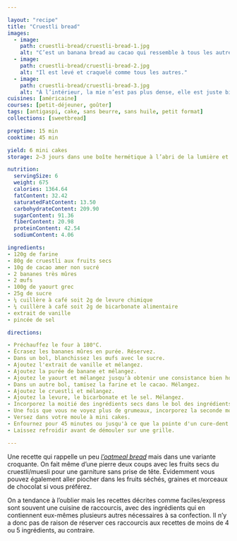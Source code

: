 ```yaml
---

layout: "recipe"
title: "Cruestli bread"
images:
  - image:
    path: cruestli-bread/cruestli-bread-1.jpg
    alt: "C’est un banana bread au cacao qui ressemble à tous les autres. On devine à peine les composantes d’un cruestli/granola."
  - image:
    path: cruestli-bread/cruestli-bread-2.jpg
    alt: "Il est levé et craquelé comme tous les autres."
  - image:
    path: cruestli-bread/cruestli-bread-3.jpg
    alt: "À l’intérieur, la mie n’est pas plus dense, elle est juste bien garnie du cruestli, avec une mâche qui change."
cuisines: [américaine]
courses: [petit-déjeuner, goûter]
tags: [antigaspi, cake, sans beurre, sans huile, petit format]
collections: [sweetbread]

preptime: 15 min
cooktime: 45 min

yield: 6 mini cakes
storage: 2–3 jours dans une boîte hermétique à l’abri de la lumière et de la chaleur. 5 jours au frigo. 2 mois au congélateur.

nutrition:
  servingSize: 6
  weight: 675
  calories: 1364.64
  fatContent: 32.42
  saturatedFatContent: 13.50
  carbohydrateContent: 209.90
  sugarContent: 91.36
  fiberContent: 20.98
  proteinContent: 42.54
  sodiumContent: 4.06

ingredients:
- 120g de farine
- 80g de cruestli aux fruits secs
- 10g de cacao amer non sucré
- 2 bananes très mûres
- 2 œufs
- 100g de yaourt grec
- 25g de sucre
- ¼ cuillère à café soit 2g de levure chimique
- ¼ cuillère à café soit 2g de bicarbonate alimentaire
- extrait de vanille
- pincée de sel

directions:

- Préchauffez le four à 180°C.
- Écrasez les bananes mûres en purée. Réservez.
- Dans un bol, blanchissez les œufs avec le sucre. 
- Ajoutez l'extrait de vanille et mélangez.
- Ajoutez la purée de banane et mélangez.
- Ajoutez le yaourt et mélangez jusqu'à obtenir une consistance bien homogène.
- Dans un autre bol, tamisez la farine et le cacao. Mélangez.
- Ajoutez le cruestli et mélangez.
- Ajoutez la levure, le bicarbonate et le sel. Mélangez. 
- Incorporez la moitié des ingrédients secs dans le bol des ingrédients humides à la maryse. 
- Une fois que vous ne voyez plus de grumeaux, incorporez la seconde moitié. Réservez. 
- Versez dans votre moule à mini cakes. 
- Enfournez pour 45 minutes ou jusqu'à ce que la pointe d'un cure-dent ressorte sèche. 
- Laissez refroidir avant de démouler sur une grille. 

---
```


Une recette qui rappelle un peu <i lang="en">[l’oatmeal bread](oatmeal-bread.html)</i> mais dans une variante croquante. On fait même d’une pierre deux coups avec les fruits secs du cruestli/muesli pour une garniture sans prise de tête. Évidemment vous pouvez également aller piocher dans les fruits séchés, graines et morceaux de chocolat si vous préférez.

On a tendance à l’oublier mais les recettes décrites comme faciles/express sont souvent une cuisine de raccourcis, avec des ingrédients qui en contiennent eux-mêmes plusieurs autres nécessaires à sa confection. Il n’y a donc pas de raison de réserver ces raccourcis aux recettes de moins de 4 ou 5 ingrédients, au contraire.